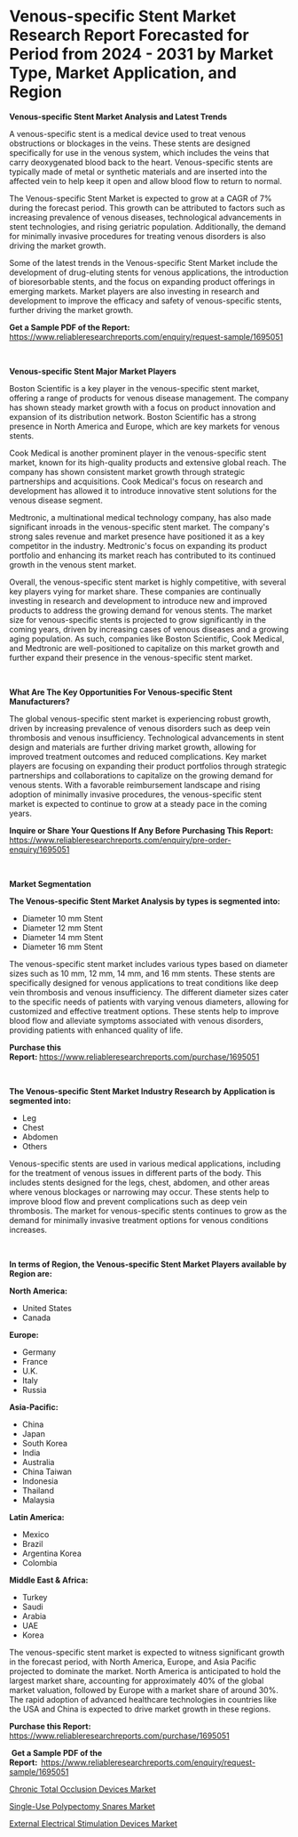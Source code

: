 <p><h1>Venous-specific Stent Market Research Report Forecasted for Period from 2024 -  2031 by Market Type, Market Application, and Region</h1></p><p><strong>Venous-specific Stent Market Analysis and Latest Trends</strong></p>
<p><p>A venous-specific stent is a medical device used to treat venous obstructions or blockages in the veins. These stents are designed specifically for use in the venous system, which includes the veins that carry deoxygenated blood back to the heart. Venous-specific stents are typically made of metal or synthetic materials and are inserted into the affected vein to help keep it open and allow blood flow to return to normal.</p><p>The Venous-specific Stent Market is expected to grow at a CAGR of 7% during the forecast period. This growth can be attributed to factors such as increasing prevalence of venous diseases, technological advancements in stent technologies, and rising geriatric population. Additionally, the demand for minimally invasive procedures for treating venous disorders is also driving the market growth.</p><p>Some of the latest trends in the Venous-specific Stent Market include the development of drug-eluting stents for venous applications, the introduction of bioresorbable stents, and the focus on expanding product offerings in emerging markets. Market players are also investing in research and development to improve the efficacy and safety of venous-specific stents, further driving the market growth.</p></p>
<p><strong>Get a Sample PDF of the Report:&nbsp;</strong> <a href="https://www.reliableresearchreports.com/enquiry/request-sample/1695051">https://www.reliableresearchreports.com/enquiry/request-sample/1695051</a></p>
<p>&nbsp;</p>
<p><strong>Venous-specific Stent Major Market Players</strong></p>
<p><p>Boston Scientific is a key player in the venous-specific stent market, offering a range of products for venous disease management. The company has shown steady market growth with a focus on product innovation and expansion of its distribution network. Boston Scientific has a strong presence in North America and Europe, which are key markets for venous stents.</p><p>Cook Medical is another prominent player in the venous-specific stent market, known for its high-quality products and extensive global reach. The company has shown consistent market growth through strategic partnerships and acquisitions. Cook Medical's focus on research and development has allowed it to introduce innovative stent solutions for the venous disease segment.</p><p>Medtronic, a multinational medical technology company, has also made significant inroads in the venous-specific stent market. The company's strong sales revenue and market presence have positioned it as a key competitor in the industry. Medtronic's focus on expanding its product portfolio and enhancing its market reach has contributed to its continued growth in the venous stent market.</p><p>Overall, the venous-specific stent market is highly competitive, with several key players vying for market share. These companies are continually investing in research and development to introduce new and improved products to address the growing demand for venous stents. The market size for venous-specific stents is projected to grow significantly in the coming years, driven by increasing cases of venous diseases and a growing aging population. As such, companies like Boston Scientific, Cook Medical, and Medtronic are well-positioned to capitalize on this market growth and further expand their presence in the venous-specific stent market.</p></p>
<p>&nbsp;</p>
<p><strong>What Are The Key Opportunities For Venous-specific Stent Manufacturers?</strong></p>
<p><p>The global venous-specific stent market is experiencing robust growth, driven by increasing prevalence of venous disorders such as deep vein thrombosis and venous insufficiency. Technological advancements in stent design and materials are further driving market growth, allowing for improved treatment outcomes and reduced complications. Key market players are focusing on expanding their product portfolios through strategic partnerships and collaborations to capitalize on the growing demand for venous stents. With a favorable reimbursement landscape and rising adoption of minimally invasive procedures, the venous-specific stent market is expected to continue to grow at a steady pace in the coming years.</p></p>
<p><strong>Inquire or Share Your Questions If Any Before Purchasing This Report:</strong> <a href="https://www.reliableresearchreports.com/enquiry/pre-order-enquiry/1695051">https://www.reliableresearchreports.com/enquiry/pre-order-enquiry/1695051</a></p>
<p>&nbsp;</p>
<p><strong>Market Segmentation</strong></p>
<p><strong>The Venous-specific Stent Market Analysis by types is segmented into:</strong></p>
<p><ul><li>Diameter 10 mm Stent</li><li>Diameter 12 mm Stent</li><li>Diameter 14 mm Stent</li><li>Diameter 16 mm Stent</li></ul></p>
<p><p>The venous-specific stent market includes various types based on diameter sizes such as 10 mm, 12 mm, 14 mm, and 16 mm stents. These stents are specifically designed for venous applications to treat conditions like deep vein thrombosis and venous insufficiency. The different diameter sizes cater to the specific needs of patients with varying venous diameters, allowing for customized and effective treatment options. These stents help to improve blood flow and alleviate symptoms associated with venous disorders, providing patients with enhanced quality of life.</p></p>
<p><strong>Purchase this Report:&nbsp;</strong><a href="https://www.reliableresearchreports.com/purchase/1695051">https://www.reliableresearchreports.com/purchase/1695051</a></p>
<p>&nbsp;</p>
<p><strong>The Venous-specific Stent Market Industry Research by Application is segmented into:</strong></p>
<p><ul><li>Leg</li><li>Chest</li><li>Abdomen</li><li>Others</li></ul></p>
<p><p>Venous-specific stents are used in various medical applications, including for the treatment of venous issues in different parts of the body. This includes stents designed for the legs, chest, abdomen, and other areas where venous blockages or narrowing may occur. These stents help to improve blood flow and prevent complications such as deep vein thrombosis. The market for venous-specific stents continues to grow as the demand for minimally invasive treatment options for venous conditions increases.</p></p>
<p>&nbsp;</p>
<p><strong>In terms of Region, the Venous-specific Stent Market Players available by Region are:</strong></p>
<p>
    <p> <strong> North America: </strong>
        <ul>
            <li>United States</li>
            <li>Canada</li>
        </ul>
        </p> 
    <p> <strong> Europe: </strong>
        <ul>
            <li>Germany</li>
            <li>France</li>
            <li>U.K.</li>
            <li>Italy</li>
            <li>Russia</li>
        </ul>
        </p> 
    <p> <strong> Asia-Pacific: </strong>
        <ul>
            <li>China</li>
            <li>Japan</li>
            <li>South Korea</li>
            <li>India</li>
            <li>Australia</li>
            <li>China Taiwan</li>
            <li>Indonesia</li>
            <li>Thailand</li>
            <li>Malaysia</li>
        </ul>
        </p> 
    <p> <strong> Latin America: </strong>
        <ul>
            <li>Mexico</li>
            <li>Brazil</li>
            <li>Argentina Korea</li>
            <li>Colombia</li>
        </ul>
        </p> 
    <p> <strong> Middle East & Africa: </strong>
        <ul>
            <li>Turkey</li>
            <li>Saudi</li>
            <li>Arabia</li>
            <li>UAE</li>
            <li>Korea</li>
        </ul>
    </p>
    </p>
<p><p>The venous-specific stent market is expected to witness significant growth in the forecast period, with North America, Europe, and Asia Pacific projected to dominate the market. North America is anticipated to hold the largest market share, accounting for approximately 40% of the global market valuation, followed by Europe with a market share of around 30%. The rapid adoption of advanced healthcare technologies in countries like the USA and China is expected to drive market growth in these regions.</p></p>
<p><strong>Purchase this Report: </strong><a href="https://www.reliableresearchreports.com/purchase/1695051">https://www.reliableresearchreports.com/purchase/1695051</a></p>
<p>&nbsp;<strong>Get a Sample PDF of the Report:&nbsp;&nbsp;</strong><a href="https://www.reliableresearchreports.com/enquiry/request-sample/1695051">https://www.reliableresearchreports.com/enquiry/request-sample/1695051</a></p>
<p><strong></strong></p>
<p><p><a href="https://github.com/beatblasta/Market-Research-Report-List-2/blob/main/chronic-total-occlusion-devices-market.md">Chronic Total Occlusion Devices Market</a></p><p><a href="https://github.com/Sinjinluong3e0awx2m195k76/Market-Research-Report-List-1/blob/main/single-use-polypectomy-snares-market.md">Single-Use Polypectomy Snares Market</a></p><p><a href="https://github.com/shotows/Market-Research-Report-List-1/blob/main/external-electrical-stimulation-devices-market.md">External Electrical Stimulation Devices Market</a></p></p>